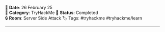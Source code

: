 
📅 **Date**: 26 February 25  
📂 **Category**: TryHackMe 
📝 **Status**: Completed  
🔒 **Room**: Server Side Attack
🏷️ Tags: #tryhackme #tryhackme/learn

---
